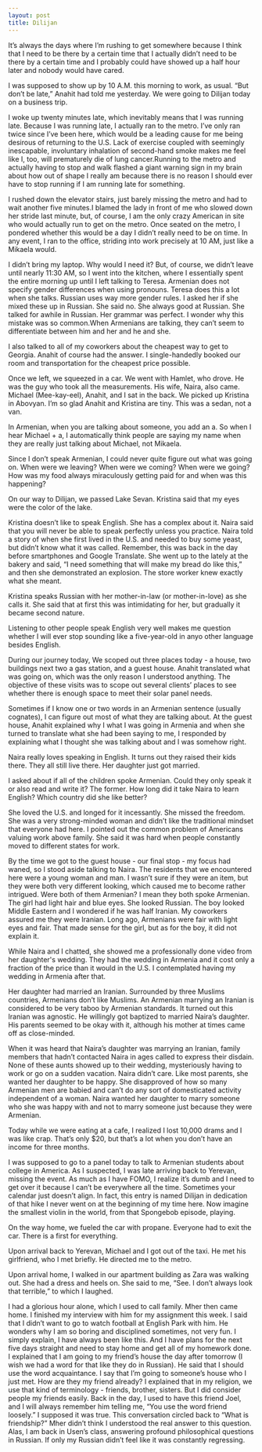 ```yaml
---
layout: post
title: Dilijan
---
```


It’s always the days where I’m rushing to get somewhere because I think that I need to be there by a certain time that I actually didn’t need to be there by a certain time and I probably could have showed up a half hour later and nobody would have cared.

I was supposed to show up by 10 A.M. this morning to work, as usual. “But don’t be late,” Anahit had told me yesterday. We were going to Dilijan today on a business trip.

I woke up twenty minutes late, which inevitably means that I was running late. Because I was running late, I actually ran to the metro. I’ve only ran twice since I’ve been here, which would be a leading cause for me being desirous of returning to the U.S. Lack of exercise coupled with seemingly inescapable, involuntary inhalation of second-hand smoke makes me feel like I, too, will prematurely die of lung cancer.Running to the metro and actually having to stop and walk flashed a giant warning sign in my brain about how out of shape I really am because there is no reason I should ever have to stop running if I am running late for something.

I rushed down the elevator stairs, just barely missing the metro and had to wait another five minutes.I blamed the lady in front of me who slowed down her stride last minute, but, of course, I am the only crazy American in site who would actually run to get on the metro. Once seated on the metro, I pondered whether this would be a day I didn’t really need to be on time. In any event, I ran to the office, striding into work precisely at 10 AM, just like a Mikaela would.

I didn’t bring my laptop. Why would I need it? But, of course, we didn’t leave until nearly 11:30 AM, so I went into the kitchen, where I essentially spent the entire morning up until I left talking to Teresa. Armenian does not specify gender differences when using pronouns. Teresa does this a lot when she talks. Russian uses way more gender rules. I asked her if she mixed these up in Russian. She said no. She always good at Russian. She talked for awhile in Russian. Her grammar was perfect. I wonder why this mistake was so common.When Armenians are talking, they can’t seem to differentiate between him and her and he and she. 

I also talked to all of my coworkers about the cheapest way to get to Georgia. Anahit of course had the answer. I single-handedly booked our room and transportation for the cheapest price possible. 

Once we left, we squeezed in a car. We went with Hamlet, who drove. He was the guy who took all the measurements. His wife, Naira, also came. Michael (Mee-kay-eel), Anahit, and I sat in the back. We picked up Kristina in Abovyan. I’m so glad Anahit and Kristina are tiny. This was a sedan, not a van. 

In Armenian, when you are talking about someone, you add an a. So when I hear Michael + a, I automatically think people are saying my name when they are really just talking about Michael, not Mikaela.

Since I don’t speak Armenian, I could never quite figure out what was going on. When were we leaving? When were we coming? When were we going? How was my food always miraculously getting paid for and when was this happening?

On our way to Dilijan, we passed Lake Sevan. Kristina said that my eyes were the color of the lake.

Kristina doesn’t like to speak English. She has a complex about it. Naira said that you will never be able to speak perfectly unless you practice. Naira told a story of when she first lived in the U.S. and needed to buy some yeast, but didn’t know what it was called. Remember, this was back in the day before smartphones and Google Translate. She went up to the lately at the bakery and said, “I need something that will make my bread do like this,” and then she demonstrated an explosion. The store worker knew exactly what she meant.

Kristina speaks Russian with her mother-in-law (or mother-in-love) as she calls it. She said that at first this was intimidating for her, but gradually it became second nature. 

Listening to other people speak English very well makes me question whether I will ever stop sounding like a five-year-old in anyo other language besides English.

During our journey today, We scoped out three places today - a house, two buildings next two a gas station, and a guest house. Anahit translated what was going on, which was the only reason I understood anything. The objective of these visits was to scope out several clients’ places to see whether there is enough space to meet their solar panel needs. 

Sometimes if I know one or two words in an Armenian sentence (usually cognates), I can figure out most of what they are talking about. At the guest house, Anahit explained why I what I was going in Armenia and when she turned to translate what she had been saying to me, I responded by explaining what I thought she was talking about and I was somehow right. 

Naira really loves speaking in English. It turns out they raised their kids there. They all still live there. Her daughter just got married.

I asked about if all of the children spoke Armenian. Could they only speak it or also read and write it? The former. How long did it take Naira to learn English? Which country did she like better?

She loved the U.S. and longed for it incessantly. She missed the freedom. She was a very strong-minded woman and didn’t like the traditional mindset that everyone had here. I pointed out the common problem of Americans valuing work above family. She said it was hard when people constantly moved to different states for work. 

By the time we got to the guest house - our final stop - my focus had waned, so I stood aside talking to Naira. The residents that we encountered here were a young woman and man. I wasn’t sure if they were an item, but they were both very different looking, which caused me to become rather intrigued. Were both of them Armenian? I mean they both spoke Armenian. The girl had light hair and blue eyes. She looked Russian. The boy looked Middle Eastern and I wondered if he was half Iranian. My coworkers assured me they were Iranian. Long ago, Armenians were fair with light eyes and fair. That made sense for the girl, but as for the boy, it did not explain it.

While Naira and I chatted, she showed me a professionally done video from her daughter's wedding. They had the wedding in Armenia and it cost only a fraction of the price than it would in the U.S. I contemplated having my wedding in Armenia after that.

Her daughter had married an Iranian. Surrounded by three Muslims countries, Armenians don’t like Muslims. An Armenian marrying an Iranian is considered to be very taboo by Armenian standards. It turned out this Iranian was agnostic. He willingly got baptized to married Naira’s daughter. His parents seemed to be okay with it, although his mother at times came off as close-minded. 

When it was heard that Naira’s daughter was marrying an Iranian, family members that hadn’t contacted Naira in ages called to express their disdain. None of these aunts showed up to their wedding, mysteriously having to work or go on a sudden vacation. Naira didn’t care. Like most parents, she wanted her daughter to be happy. She disapproved of how so many Armenian men are babied and can’t do any sort of domesticated activity independent of a woman. Naira wanted her daughter to marry someone who she was happy with and not to marry someone just because they were Armenian.

Today while we were eating at a cafe, I realized I lost 10,000 drams and I was like crap. That’s only $20, but that’s a lot when you don’t have an income for three months. 

I was supposed to go to a panel today to talk to Armenian students about college in America. As I suspected, I was late arriving back to Yerevan, missing the event. As much as I have FOMO, I realize it’s dumb and I need to get over it because I can’t be everywhere all the time. Sometimes your calendar just doesn’t align. In fact, this entry is named Dilijan in dedication of that hike I never went on at the beginning of my time here. Now imagine the smallest violin in the world, from that Spongebob episode, playing.

On the way home, we fueled the car with propane. Everyone had to exit the car. There is a first for everything. 

Upon arrival back to Yerevan, Michael and I got out of the taxi. He met his girlfriend, who I met briefly. He directed me to the metro.

Upon arrival home, I walked in our apartment building as Zara was walking out. She had a dress and heels on. She said to me, “See. I don’t always look that terrible,” to which I laughed.

I had a glorious hour alone, which I used to call family. Mher then came home. I finished my interview with him for my assignment this week. I said that I didn’t want to go to watch football at English Park with him. He wonders why I am so boring and disciplined sometimes, not very fun. I simply explain, I have always been like this. And I have plans for the next five days straight and need to stay home and get all of my homework done. I explained that I am going to my friend’s house the day after tomorrow (I wish we had a word for that like they do in Russian). He said that I should use the word acquaintance. I say that I’m going to someone’s house who I just met. How are they my friend already? I explained that in my religion, we use that kind of terminology - friends, brother, sisters. But I did consider people my friends easily. Back in the day, I used to have this friend Joel, and I will always remember him telling me, “You use the word friend loosely.” I supposed it was true. This conversation circled back to “What is friendship?” Mher didn’t think I understood the real answer to this question. Alas, I am back in Usen’s class, answering profound philosophical questions in Russian. If only my Russian didn’t feel like it was constantly regressing. 
